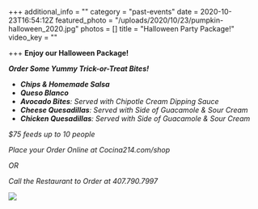 +++
additional_info = ""
category = "past-events"
date = 2020-10-23T16:54:12Z
featured_photo = "/uploads/2020/10/23/pumpkin-halloween_2020.jpg"
photos = []
title = "Halloween Party Package!"
video_key = ""

+++
**Enjoy our Halloween Package!** 

**_Order Some Yummy Trick-or-Treat Bites!_**

* **_Chips & Homemade Salsa_**
* **_Queso Blanco_**
* **_Avocado Bites_**_: Served with Chipotle Cream Dipping Sauce_
* **_Cheese Quesadillas_**_: Served with Side of Guacamole & Sour Cream_
* **_Chicken Quesadillas_**_: Served with Side of Guacamole & Sour Cream_

_$75 feeds up to 10 people_

_Place your Order Online at Cocina214.com/shop_

_OR_

_Call the Restaurant to Order at 407.790.7997_

  
![](/uploads/2020/10/23/pumpkin-halloween_2020.jpg)